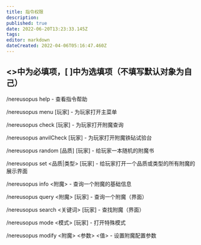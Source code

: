 ```yaml
---
title: 指令权限
description: 
published: true
date: 2022-06-20T13:23:33.145Z
tags: 
editor: markdown
dateCreated: 2022-04-06T05:16:47.460Z
---
```


## <>中为必填项，[ ]中为选填项（不填写默认对象为自己）

/nereusopus help - 查看指令帮助

/nereusopus menu [玩家] - 为玩家打开主菜单

/nereusopus check [玩家] - 为玩家打开附魔查询

/nereusopus anvilCheck [玩家] - 为玩家打开附魔铁砧试验台

/nereusopus random [品质] [玩家] - 给玩家一本随机的附魔书

/nereusopus set <品质|类型> [玩家] - 给玩家打开一个品质或类型的所有附魔的展示界面

/nereusopus info <附魔> - 查询一个附魔的基础信息

/nereusopus query <附魔> [玩家] - 查询一个附魔（界面）

/nereusopus search <关键词> [玩家] - 查找附魔（界面）

/nereusopus mode <模式> [玩家] - 打开特殊模式

/nereusopus modify <附魔> <参数> <值> - 设置附魔配置参数
